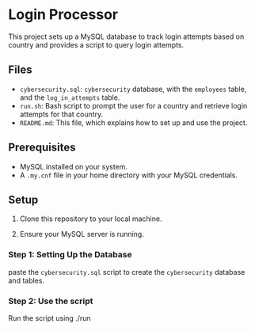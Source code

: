#  Login Processor

This project sets up a MySQL database to track login attempts based on country and provides a script to query login attempts.

## Files

- `cybersecurity.sql`:  `cybersecurity` database, with the `employees` table, and the `log_in_attempts` table.
- `run.sh`: Bash script to prompt the user for a country and retrieve login attempts for that country.
- `README.md`: This file, which explains how to set up and use the project.

## Prerequisites

- MySQL installed on your system.
- A `.my.cnf` file in your home directory with your MySQL credentials.

## Setup

1. Clone this repository to your local machine.

2. Ensure your MySQL server is running.

### Step 1: Setting Up the Database

paste the `cybersecurity.sql` script to create the `cybersecurity` database and tables.

### Step 2: Use the script
Run the script using ./run



